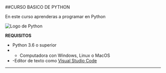 ##CURSO BASICO DE PYTHON

En este curso aprenderas a programar en Python

![Logo de Python](pythonNew.jpg)



**REQUISITOS**
- Python 3.6 o superior
- - Computadora con Windows, Linux o MacOS
- -Editor de texto como [Visual Studio Code](https://code.visualstudio.com/)

-------------------------
